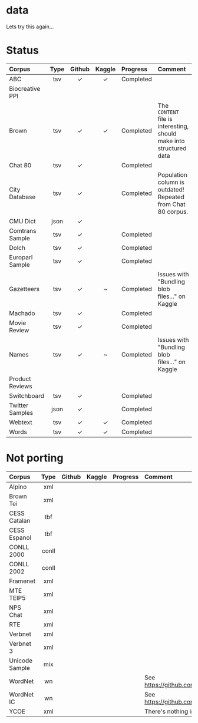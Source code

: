 # data
Lets try this again...


# Status


| Corpus | Type | Github | Kaggle  | Progress | Comment |
|:- |:-:|:-:|:-:|:-|:-|
| ABC | tsv | ✓ | ✓ | Completed | |
| Biocreative PPI | |  |  | | |
| Brown | tsv | ✓ | ✓ | Completed | The `CONTENT` file is interesting, should make into structured data |
| Chat 80 | tsv | ✓ |  | Completed | |
| City Database | tsv | ✓ |  | Completed | Population column is outdated! Repeated from Chat 80 corpus. |
| CMU Dict | json | ✓ |  | | |
| Comtrans Sample | tsv | ✓  |  | Completed | |
| Dolch | tsv | ✓ |  | Completed | |
| Europarl Sample | tsv | ✓ |  | Completed | |
| Gazetteers | tsv | ✓ | ~ | Completed | Issues with "Bundling blob files..." on Kaggle |
| Machado | tsv | ✓ |  | Completed | |
| Movie Review | tsv | ✓ | | Completed | |
| Names | tsv | ✓ | ~ | Completed | Issues with "Bundling blob files..." on Kaggle |
| Product Reviews |  |  |  | | |
| Switchboard | tsv | ✓ | | Completed | |
| Twitter Samples | json | ✓ | | Completed | |
| Webtext | tsv | ✓ | ✓ | Completed | |
| Words | tsv | ✓ | ✓ | Completed | |

# Not porting

| Corpus | Type | Github | Kaggle  | Progress | Comment |
|:- |:-:|:-:|:-:|:-|:-|
| Alpino | xml |  |  |  | |
| Brown Tei | xml | |  | | |
| CESS Catalan | tbf |  |  | | |
| CESS Espanol |tbf| |  | | |
| CONLL 2000 | conll | |  | | |
| CONLL 2002 | conll | |  | | |
| Framenet | xml | |  | | |
| MTE TEIP5 | xml | |  | | |
| NPS Chat | xml | |  | | |
| RTE | xml | |  | | |
| Verbnet | xml | |  | | |
| Verbnet 3 | xml | |  | | |
| Unicode Sample | mix | |  | | |
| WordNet | wn | |  | | See https://github.com/alvations/wordnet|
| WordNet IC | wn | |  | | See https://github.com/alvations/wordnet |
| YCOE | xml | |  | | There's nothing inside -_- |

